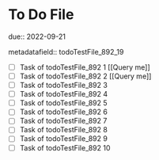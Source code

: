 # To Do File

due:: 2022-09-21

metadatafield:: todoTestFile_892_19

- [ ] Task of todoTestFile_892 1 [[Query me]]
- [ ] Task of todoTestFile_892 2 [[Query me]]
- [ ] Task of todoTestFile_892 3
- [ ] Task of todoTestFile_892 4
- [ ] Task of todoTestFile_892 5
- [ ] Task of todoTestFile_892 6
- [ ] Task of todoTestFile_892 7
- [ ] Task of todoTestFile_892 8
- [ ] Task of todoTestFile_892 9
- [ ] Task of todoTestFile_892 10